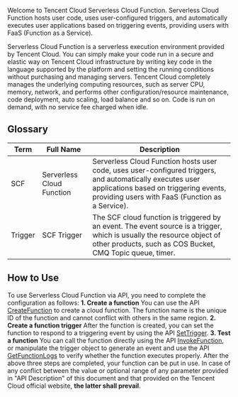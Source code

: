 Welcome to Tencent Cloud Serverless Cloud Function. Serverless Cloud Function hosts user code, uses user-configured triggers, and automatically executes user applications based on triggering events, providing users with FaaS (Function as a Service).

Serverless Cloud Function is a serverless execution environment provided by Tencent Cloud. You can simply make your code run in a secure and elastic way on Tencent Cloud infrastructure by writing key code in the language supported by the platform and setting the running conditions without purchasing and managing servers. Tencent Cloud completely manages the underlying computing resources, such as server CPU, memory, network, and performs other configuration/resource maintenance, code deployment, auto scaling, load balance and so on. Code is run on demand, with no service fee charged when idle.

## Glossary

| Term | Full Name |  Description |
|---------|---------|---------|
| SCF | Serverless Cloud Function |    Serverless Cloud Function hosts user code, uses user-configured triggers, and automatically executes user applications based on triggering events, providing users with FaaS (Function as a Service). |
| Trigger | SCF Trigger |   The SCF cloud function is triggered by an event. The event source is a trigger, which is usually the resource object of other products, such as COS Bucket, CMQ Topic queue, timer. |

## How to Use
To use Serverless Cloud Function via API, you need to complete the configuration as follows:
**1. Create a function**
You can use the API [CreateFunction](https://cloud.tencent.com/document/product/583/9742) to create a cloud function. The function name is the unique ID of the function and cannot conflict with others in the same region.
**2. Create a function trigger**
After the function is created, you can set the function to respond to a triggering event by using the API [SetTrigger](https://cloud.tencent.com/document/product/583/9748).
**3. Test a function**
You can call the function directly using the API [InvokeFunction](https://cloud.tencent.com/document/product/583/9747), or manipulate the trigger object to generate an event and use the API [GetFunctionLogs](https://cloud.tencent.com/document/product/583/9746) to verify whether the function executes properly.
After the above three steps are completed, your function can be put in use.
In case of any conflict between the value or optional range of any parameter provided in "API Description" of this document and that provided on the Tencent Cloud official website, **the latter shall prevail**.


